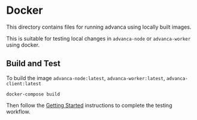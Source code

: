 # Docker

This directory contains files for running advanca using locally built images.

This is suitable for testing local changes in `advanca-node` or `advanca-worker` using docker.

## Build and Test

To build the image `advanca-node:latest`, `advanca-worker:latest`, `advanca-client:latest`

```shell
docker-compose build
```

Then follow the [Getting Started](TODO) instructions to complete the testing workflow.
